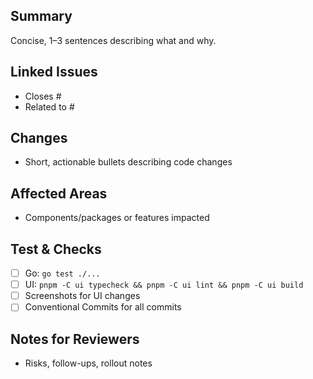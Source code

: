 ## Summary
Concise, 1–3 sentences describing what and why.

## Linked Issues
- Closes #<issue-id>
- Related to #<issue-id>

## Changes
- Short, actionable bullets describing code changes

## Affected Areas
- Components/packages or features impacted

## Test & Checks
- [ ] Go: `go test ./...`
- [ ] UI: `pnpm -C ui typecheck && pnpm -C ui lint && pnpm -C ui build`
- [ ] Screenshots for UI changes
- [ ] Conventional Commits for all commits

## Notes for Reviewers
- Risks, follow-ups, rollout notes

